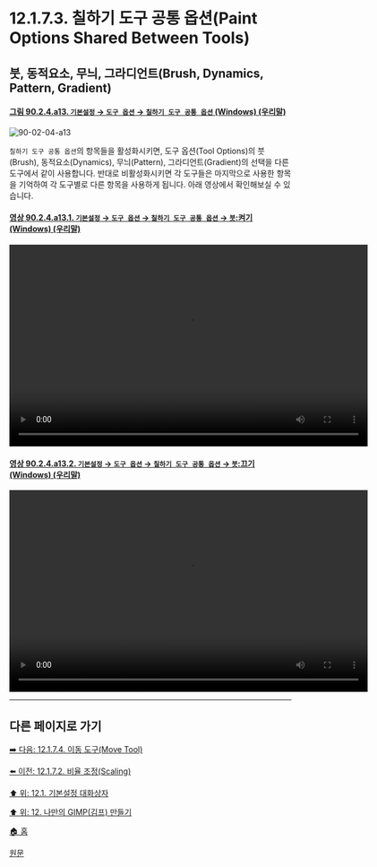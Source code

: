 # 12.1.7.3. 칠하기 도구 공통 옵션(Paint Options Shared Between Tools)

## 붓, 동적요소, 무늬, 그라디언트(Brush, Dynamics, Pattern, Gradient)

<a id="90-02-04-a13"></a>

#### [그림 90.2.4.a13. `기본설정` → `도구 옵션` → `칠하기 도구 공통 옵션` (Windows) (우리말)](./90-02-04-tool-options.md#90-02-04-a13)
![90-02-04-a13](https://github.com/wonder13662/gimp/assets/15767104/253064d6-445d-4785-8483-ec4d3b74e49d)

`칠하기 도구 공통 옵션`의 항목들을 활성화시키면, 도구 옵션(Tool Options)의 붓(Brush), 동적요소(Dynamics), 무늬(Pattern), 그라디언트(Gradient)의 선택을 다른 도구에서 같이 사용합니다. 반대로 비활성화시키면 각 도구들은 마지막으로 사용한 항목을 기억하여 각 도구별로 다른 항목을 사용하게 됩니다. 아래 영상에서 확인해보실 수 있습니다.

<a id="90-02-04-a13-01"></a>

#### [영상 90.2.4.a13.1. `기본설정` → `도구 옵션` → `칠하기 도구 공통 옵션` → `붓`:켜기 (Windows) (우리말)](./90-02-04-tool-options.md#90-02-04-a13-01)
<video controls="controls" width="640" height="360" src="https://github.com/wonder13662/gimp/assets/15767104/e1c46153-61e2-458d-82d9-e6280355cd92"></video>

<a id="90-02-04-a13-02"></a>

#### [영상 90.2.4.a13.2. `기본설정` → `도구 옵션` → `칠하기 도구 공통 옵션` → `붓`:끄기 (Windows) (우리말)](./90-02-04-tool-options.md#90-02-04-a13-02)
<video controls="controls" width="640" height="360" src="https://github.com/wonder13662/gimp/assets/15767104/df46815c-feca-4751-ba58-2187c6fe762f"></video>

***

## 다른 페이지로 가기

[➡️ 다음: 12.1.7.4. 이동 도구(Move Tool)](./12-01-07-04-move_tool.md)

[⬅️ 이전: 12.1.7.2. 비율 조정(Scaling)](./12-01-07-02-scaling.md)

[⬆️ 위: 12.1. 기본설정 대화상자](./12-01-00-preference-dialog.md)

[⬆️ 위: 12. 나만의 GIMP(김프) 만들기](./12-00-enrich-my-gimp.md)

[🏠 홈](./00-home.md)

[원문](https://docs.gimp.org/2.10/ko/gimp-pimping.html#idm8260)
